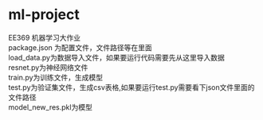 # ml-project
EE369 机器学习大作业  
package.json 为配置文件，文件路径等在里面  
load_data.py为数据导入文件，如果要运行代码需要先从这里导入数据  
resnet.py为神经网络文件  
train.py为训练文件，生成模型  
test.py为验证集文件，生成csv表格,如果要运行test.py需要看下json文件里面的文件路径  
model_new_res.pkl为模型

